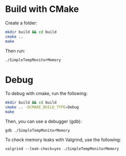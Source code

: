 # Build with CMake
Create a folder:
```bash
mkdir build && cd build
cmake ..
make
```
Then run:
```bash
./SimpleTempMonitorMemory
```

# Debug
To debug with cmake, run the following:
```bash
mkdir build && cd build
cmake .. -DCMAKE_BUILD_TYPE=Debug
make
```
Then, you can use a debugger (gdb):
```
gdb ./SimpleTempMonitorMemory
```

To check memory leaks with Valgrind, use the following:
```
valgrind --leak-check=yes ./SimpleTempMonitorMemory
```